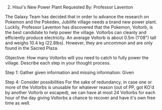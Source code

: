 2. Hisui's New Power Plant
Requested By: Professor Laventon

The Galaxy Team has decided that in order to advance the research on Pokemon and the Pokedex, Jubilife village needs a brand new power plant. 
Luckily, Professor Laventon has discovered that the Pokemon, Voltorb, is the best candidate to help power the village.
Voltorbs can cleanly and efficiently produce electricity. An average Voltorb is about 0.5m (1'08") tall and weighs 10.4 kg (22.8lbs). 
However, they are uncommon and are only found in the Sacred Plaza.

Objective: How many Voltorbs will you need to catch to fully power the village. Describe each step in your thought process.

Step 1: Gather given information and missing information:
Given

Step 4: Consider possibilities
For the sake of redundancy, in case one or more of the Voltorbs is unusable for whatever reason (out of PP, got KO'd by another Voltorb or escaped), 
we can have at most 24 Voltorbs for each hour of the day giving Voltorbs a chance to recover and have it's own free time as well.
